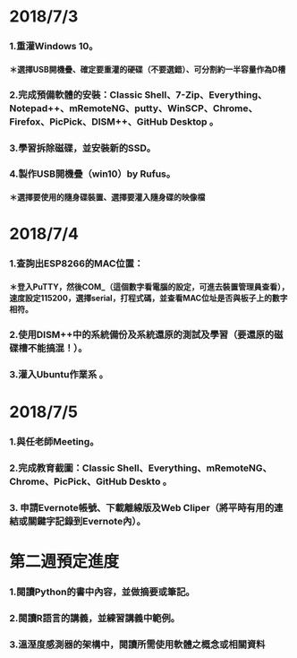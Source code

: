 # 2018/7/3
### 1.重灌Windows 10。
#### ＊選擇USB開機疊、確定要重灌的硬碟（不要選錯）、可分割約一半容量作為D槽
### 2.完成預備軟體的安裝：Classic Shell、7-Zip、Everything、Notepad++、mRemoteNG、putty、WinSCP、Chrome、Firefox、PicPick、DISM++、GitHub Desktop 。
### 3.學習拆除磁碟，並安裝新的SSD。
### 4.製作USB開機疊（win10）by Rufus。
#### ＊選擇要使用的隨身碟裝置、選擇要灌入隨身碟的映像檔


# 2018/7/4
### 1.查詢出ESP8266的MAC位置：
#### ＊登入PuTTY，然後COM_（這個數字看電腦的設定，可進去裝置管理員查看），速度設定115200，選擇serial，打程式碼，並查看MAC位址是否與板子上的數字相符。

### 2.使用DISM++中的系統備份及系統還原的測試及學習（要還原的磁碟槽不能搞混！）。
### 3.灌入Ubuntu作業系 。

# 2018/7/5
### 1.與任老師Meeting。
### 2.完成教育截圖：Classic Shell、Everything、mRemoteNG、Chrome、PicPick、GitHub Deskto 。
### 3. 申請Evernote帳號、下載離線版及Web Cliper（將平時有用的連結或關鍵字記錄到Evernote內）。


# 第二週預定進度
### 1.閱讀Python的書中內容，並做摘要或筆記。
### 2.閱讀R語言的講義，並練習講義中範例。
### 3.溫溼度感測器的架構中，閱讀所需使用軟體之概念或相關資料
